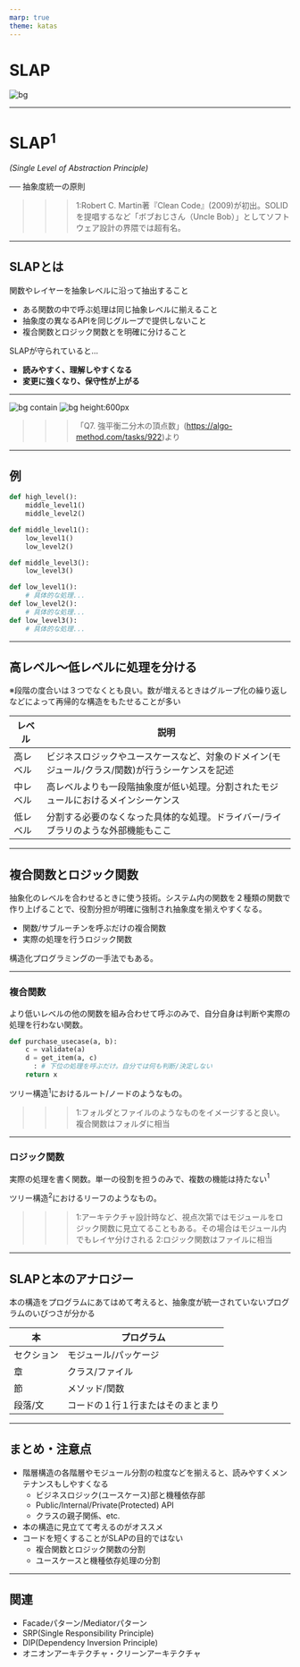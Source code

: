```yaml
---
marp: true
theme: katas
---
```

<!-- 
size: 16:9
paginate: true
-->
<!-- header: 勉強会# ― エンジニアとしての解像度を高めるための勉強会-->

# SLAP

![bg](assets/06-slap.jpg)

---

# SLAP$^1$

_(Single Level of Abstraction Principle)_

── 抽象度統一の原則

>>> 1:Robert C. Martin著『Clean Code』(2009)が初出。SOLIDを提唱するなど「ボブおじさん（Uncle Bob）」としてソフトウェア設計の界隈では超有名。

---

## SLAPとは

関数やレイヤーを抽象レベルに沿って抽出すること

* ある関数の中で呼ぶ処理は同じ抽象レベルに揃えること
* 抽象度の異なるAPIを同じグループで提供しないこと
* 複合関数とロジック関数とを明確に分けること

SLAPが守られていると…

* **読みやすく、理解しやすくなる**
* **変更に強くなり、保守性が上がる**

---

![bg contain](assets/06-balanced.png)
![bg height:600px](assets/06-imbalance.png)

>>> 「Q7. 強平衡二分木の頂点数」(https://algo-method.com/tasks/922)より

---

## 例
```py
def high_level():
    middle_level1()
    middle_level2()

def middle_level1():
    low_level1()
    low_level2()

def middle_level3():
    low_level3()

def low_level1():
    # 具体的な処理...
def low_level2():
    # 具体的な処理...
def low_level3():
    # 具体的な処理...
```

---

## 高レベル〜低レベルに処理を分ける

※段階の度合いは３つでなくとも良い。数が増えるときはグループ化の繰り返しなどによって再帰的な構造をもたせることが多い

|レベル|説明|
|---|---|
|高レベル|ビジネスロジックやユースケースなど、対象のドメイン(モジュール/クラス/関数)が行うシーケンスを記述|
|中レベル|高レベルよりも一段階抽象度が低い処理。分割されたモジュールにおけるメインシーケンス|
|低レベル|分割する必要のなくなった具体的な処理。ドライバー/ライブラリのような外部機能もここ|

<!-- 高レベル:「ここではつまり〜をする」が一望できるレベル。「何をするか」が大きくまとめられているイメージ -->
<!-- 中レベル:さらに下のレベルに分けたほうがいい場合、このレベルも複合関数として実装する-->
<!-- 低レベル:条件分岐やデータ更新などの実際の作業。ロジック関数とも。アーキテクチャによってはUIや外部公開APIなども含まれる -->

<!-- モジュール階層という点で、同じ機能の中でも更にレイヤーが存在するものもある。
* UI: ベースになる部品と、それを組み合わせた部品(ボタンと、装飾付ボタン、ラベルとリッチテキストなラベル)
* 通信モジュール: データ交換そのもの、その上で動くプロトコル(通信手順)、そしてヘッダとかを剥がしたデータ操作
 -->

---

## 複合関数とロジック関数

抽象化のレベルを合わせるときに使う技術。システム内の関数を２種類の関数で作り上げることで、役割分担が明確に強制され抽象度を揃えやすくなる。

* 関数/サブルーチンを呼ぶだけの複合関数
* 実際の処理を行うロジック関数

構造化プログラミングの一手法でもある。

<!-- オブジェクト指向のデザインパターンにおいても、FacadeやMediatorパターンが該当する。狭い範囲ではAdaptorパターン -->

--- 

### 複合関数

より低いレベルの他の関数を組み合わせて呼ぶのみで、自分自身は判断や実際の処理を行わない関数。

```py
def purchase_usecase(a, b):
    c = validate(a)
    d = get_item(a, c)
      : # 下位の処理を呼ぶだけ。自分では何も判断/決定しない
    return x
```

ツリー構造$^1$におけるルート/ノードのようなもの。

>>> 1:フォルダとファイルのようなものをイメージすると良い。複合関数はフォルダに相当

---
### ロジック関数

実際の処理を書く関数。単一の役割を担うのみで、複数の機能は持たない$^1$

ツリー構造$^2$におけるリーフのようなもの。

>>> 1:アーキテクチャ設計時など、視点次第ではモジュールをロジック関数に見立てることもある。その場合はモジュール内でもレイヤ分けされる
>>> 2:ロジック関数はファイルに相当

---

## SLAPと本のアナロジー

本の構造をプログラムにあてはめて考えると、抽象度が統一されていないプログラムのいびつさが分かる

|本|プログラム|
|---|---|
|セクション|モジュール/パッケージ|
|章|クラス/ファイル|
|節|メソッド/関数|
|段落/文|コードの１行１行またはそのまとまり|

---

## まとめ・注意点

* 階層構造の各階層やモジュール分割の粒度などを揃えると、読みやすくメンテナンスもしやすくなる
    * ビジネスロジック(ユースケース)部と機種依存部
    * Public/Internal/Private(Protected) API
    * クラスの親子関係、etc.
* 本の構造に見立てて考えるのがオススメ
* コードを短くすることがSLAPの目的ではない
    * 複合関数とロジック関数の分割
    * ユースケースと機種依存処理の分割

<!-- 前提としては、階層構造がアーキテクチャとして出来ている状態で、さらにそれを優れた構造にするにはどういうことをしたら良いかという原則。グチャグチャな階層になっていないものだと効果半減なので注意。 -->
<!-- とはいえ、木構造の対称性を求めすぎると、他の複雑なモジュールに合わせようとして何もせず下を呼ぶだけの中間モジュールが出来てしまって意味がない。
全体のバランスにこだわり過ぎず、さっき言った複合関数とロジック関数との役割を分けるだけでもかなり変わってくるので、まずはそこから。 -->

<!-- Q&A:
粒度を合わせる際に分割しすぎるのは却って読みにくくなってしまうのではないか？
一回しか登場しないような処理の中で、複合関数スライドのvalidate()にあえて分けずif文とかで書いてもいいのでは？

→グラデーションのどこにポイントを置くかという前提になるが、簡単な処理であればそうしてしまって全然構わない。むしろ関数に切り出すことでいちいちジャンプしないと読めないのもどうかと思う。
ただ、そのif文の中がすごい長かったり、他にもif文がたくさん出てくるような状況だと途端に読みづらくなってしまう。
そもそもSLAPは人間にとっての理解しやすさを大事にした原則なので、その場合は分けた方がいい。
-->

---

## 関連

* Facadeパターン/Mediatorパターン
* SRP(Single Responsibility Principle)
* DIP(Dependency Inversion Principle)
* オニオンアーキテクチャ・クリーンアーキテクチャ
